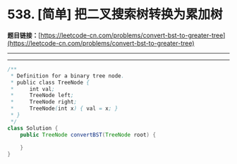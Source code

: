 # 538. [简单] 把二叉搜索树转换为累加树

**题目链接：**[https://leetcode-cn.com/problems/convert-bst-to-greater-tree](https://leetcode-cn.com/problems/convert-bst-to-greater-tree)

---

<Cards card="leetcode_538_convert-bst-to-greater-tree"></Cards>

---

```java
/**
 * Definition for a binary tree node.
 * public class TreeNode {
 *     int val;
 *     TreeNode left;
 *     TreeNode right;
 *     TreeNode(int x) { val = x; }
 * }
 */
class Solution {
    public TreeNode convertBST(TreeNode root) {
        
    }
}
```